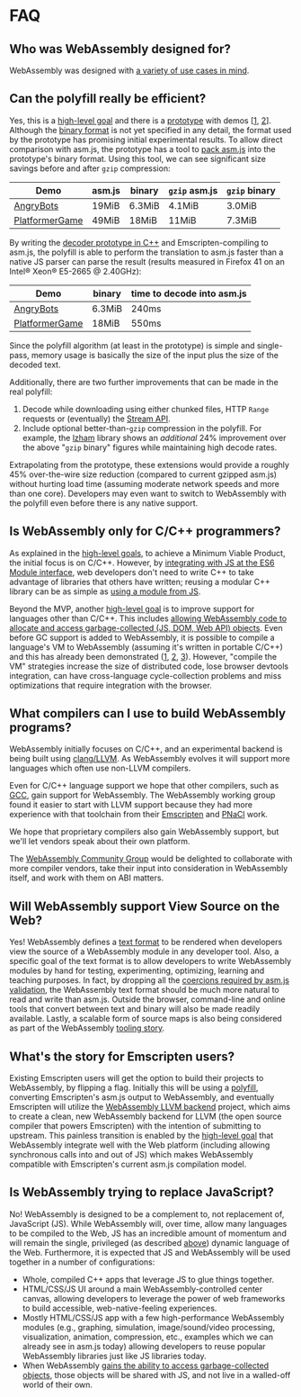 # FAQ

## Who was WebAssembly designed for?

WebAssembly was designed with [a variety of use cases in mind](UseCases.md).

## Can the polyfill really be efficient?

Yes, this is a [high-level goal](HighLevelGoals.md) and there is a 
[prototype](https://github.com/WebAssembly/polyfill-prototype-1) with demos 
[[1](http://lukewagner.github.io/AngryBotsPacked), 
[2](http://lukewagner.github.io/PlatformerGamePacked)].  Although the 
[binary format](BinaryEncoding.md) is not yet specified in any detail, the format used 
by the prototype has promising initial experimental results. To allow direct comparison with asm.js, 
the prototype has a tool to [pack asm.js](https://github.com/WebAssembly/polyfill-prototype-1/blob/master/src/pack-asmjs.cpp#L3117)
into the prototype's binary format. Using this tool, we can see significant size savings before and 
after <code>gzip</code> compression:

| Demo | asm.js | binary | `gzip` asm.js | `gzip` binary |
|------|--------|--------|---------------|---------------|
| [AngryBots](http://lukewagner.github.io/AngryBotsPacked) | 19MiB | 6.3MiB | 4.1MiB | 3.0MiB |
| [PlatformerGame](http://lukewagner.github.io/PlatformerGamePacked) | 49MiB | 18MiB | 11MiB | 7.3MiB |

By writing the [decoder prototype in C++](https://github.com/WebAssembly/polyfill-prototype-1/blob/611ec5c8c41b08b112cf064ec49b13bf87e400cd/src/unpack.cpp#L2306) 
and Emscripten-compiling to asm.js, the polyfill is able to perform the translation to asm.js
faster than a native JS parser can parse the result (results measured in Firefox 41 
on an Intel® Xeon® E5-2665 @ 2.40GHz):

| Demo  | binary | time to decode into asm.js |
|-------|--------|----------------------------|
| [AngryBots](http://lukewagner.github.io/AngryBotsPacked) | 6.3MiB | 240ms |
| [PlatformerGame](http://lukewagner.github.io/PlatformerGamePacked)  | 18MiB  | 550ms |

Since the polyfill algorithm (at least in the prototype) is simple and single-pass, 
memory usage is basically the size of the input plus the size of the decoded text.

Additionally, there are two further improvements that can be made in the real polyfill:
  1. Decode while downloading using either chunked files, HTTP `Range` requests or (eventually) 
     the [Stream API](http://www.w3.org/TR/streams-api).
  2. Include optional better-than-`gzip` compression in the polyfill.  For example, the 
     [lzham](https://github.com/richgel999/lzham_codec) library shows an *additional* 24% 
     improvement over the above "`gzip` binary" figures while maintaining high decode rates.

Extrapolating from the prototype, these extensions would provide a roughly 45% over-the-wire size 
reduction (compared to current gzipped asm.js) without hurting load time (assuming moderate network 
speeds and more than one core).  Developers may even want to switch to WebAssembly with the polyfill 
even before there is any native support.

## Is WebAssembly only for C/C++ programmers?

As explained in the [high-level goals](HighLevelGoals.md), to achieve a Minimum Viable Product, the
initial focus is on C/C++.  However, by [integrating with JS at the ES6 Module interface](MVP.md#modules),
web developers don't need to write C++ to take advantage of libraries that others have written; 
reusing a modular C++ library can be as simple as [using a module from JS](http://jsmodules.io).

Beyond the MVP, another [high-level goal](HighLevelGoals.md) 
is to improve support for languages other than C/C++.  This includes [allowing WebAssembly code to 
allocate and access garbage-collected (JS, DOM, Web API) objects](FutureFeatures.md#gcdom-integration). 
Even before GC support is added to WebAssembly, it is possible to compile a language's VM 
to WebAssembly (assuming it's written in portable C/C++) and this has already been demonstrated 
([1](http://ruby.dj), [2](http://kripken.github.io/lua.vm.js/lua.vm.js.html),
[3](http://syntensity.blogspot.com/2010/12/python-demo.html)).  However, "compile the VM" strategies 
increase the size of distributed code, lose browser devtools integration, can have cross-language
cycle-collection problems and miss optimizations that require integration with the browser.

## What compilers can I use to build WebAssembly programs?

WebAssembly initially focuses on C/C++, and an experimental backend is being
built using [clang/LLVM](http://llvm.org). As WebAssembly evolves it will
support more languages which often use non-LLVM compilers.

Even for C/C++ language support we hope that other compilers, such as
[GCC](https://gcc.gnu.org), gain support for WebAssembly. The WebAssembly
working group found it easier to start with LLVM support because they had more
experience with that toolchain from their [Emscripten](http://emscripten.org)
and [PNaCl](http://gonacl.com) work.

We hope that proprietary compilers also gain WebAssembly support, but we'll let
vendors speak about their own platform.

The [WebAssembly Community Group][] would be delighted to collaborate with more
compiler vendors, take their input into consideration in WebAssembly itself, and
work with them on ABI matters.

  [WebAssembly Community Group]: https://www.w3.org/community/webassembly

## Will WebAssembly support View Source on the Web?

Yes! WebAssembly defines a [text format](TextFormat.md) to be rendered when developers view
the source of a WebAssembly module in any developer tool. Also, a specific goal of the text format 
is to allow developers to write WebAssembly modules by hand for testing, experimenting, optimizing, 
learning and teaching purposes. In fact, by dropping all the [coercions required by asm.js 
validation](http://asmjs.org/spec/latest/#introduction), the WebAssembly text format should be much 
more natural to read and write than asm.js. Outside the browser, command-line and online tools that 
convert between text and binary will also be made readily available.  Lastly, a scalable form of 
source maps is also being considered as part of the WebAssembly [tooling story](Tooling.md).

## What's the story for Emscripten users?

Existing Emscripten users will get the option to build their projects to WebAssembly, by
flipping a flag. Initially this will be using a [polyfill](Polyfill.md), converting
Emscripten's asm.js output to WebAssembly, and eventually Emscripten will utilize
the [WebAssembly LLVM backend](https://github.com/WebAssembly/llvm) project, which aims to
create a clean, new WebAssembly backend for LLVM (the open source compiler that powers Emscripten) with the
intention of submitting to upstream. This painless transition is enabled by the
[high-level goal](HighLevelGoals.md) that WebAssembly integrate well with the Web platform (including 
allowing synchronous calls into and out of JS) which makes WebAssembly compatible with Emscripten's 
current asm.js compilation model.

## Is WebAssembly trying to replace JavaScript?

No! WebAssembly is designed to be a complement to, not replacement of, JavaScript (JS). While WebAssembly
will, over time, allow many languages to be compiled to the Web, JS has an incredible amount of
momentum and will remain the single, privileged (as described [above](FAQ.md#is-webassembly-only-for-cc-programmers)) 
dynamic language of the Web. Furthermore, it is expected that JS and WebAssembly will be used 
together in a number of configurations:
  * Whole, compiled C++ apps that leverage JS to glue things together.
  * HTML/CSS/JS UI around a main WebAssembly-controlled center canvas, allowing developers to 
    leverage the power of web frameworks to build accessible, web-native-feeling experiences.
  * Mostly HTML/CSS/JS app with a few high-performance WebAssembly modules (e.g., graphing, 
    simulation, image/sound/video processing, visualization, animation, compression, etc.,
    examples which we can already see in asm.js today)
    allowing developers to reuse popular WebAssembly libraries just like JS libraries today.
  * When WebAssembly [gains the ability to access garbage-collected objects](FutureFeatures.md#gcdom-integration),
    those objects will be shared with JS, and not live in a walled-off world of their own.

